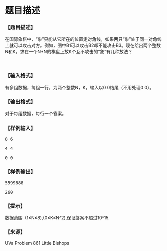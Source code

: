 # 题目描述


<h3>
【题目描述】
</h3>
<p>
在国际象棋中，“象”只能从它所在的位置走对角线，如果两只“象”处于同一对角线上就可以攻击对方。例如，图中B1可以攻击B2却不能攻击B3。现在给出两个整数N和K，求在一个N*N的棋盘上放K个互不攻击的“象”有几种放法？
</p>
<p>
<img src="/upload/image/20170430/20170430204550_89431.png" alt=""/> 
</p>
<h3>
【输入格式】
</h3>
<p>
有多组数据，每组一行，为两个整数N，K，输入以0 0结尾（不用处理0 0）。
</p>
<h3>
【输出格式】
</h3>
<p>
对于每组数据，每行一个答案。
</p>
<h3>
【样例输入】
</h3>
<pre>8 6</pre>
<pre>4 4</pre>
<pre>0 0</pre>
<h3>
【样例输出】
</h3>
<pre>5599888</pre>
<pre>260</pre>
<h3>
【提示】
</h3>
<p>
数据范围  (1≤N≤8),(0≤K≤N^2),保证答案不超过10^15.
</p>
<h3>
【来源】
</h3>
<p>
UVa Problem 861 Little Bishops
</p>
